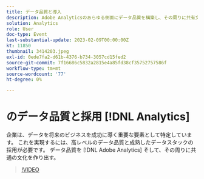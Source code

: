 ```yaml
---
title: データ品質と導入
description: Adobe Analyticsのあらゆる側面にデータ品質を構築し、その周りに共有文化を作り出す方法を学びます。
solution: Analytics
role: User
doc-type: Event
last-substantial-update: 2023-02-09T00:00:00Z
kt: 11850
thumbnail: 3414203.jpeg
exl-id: 0ede7fa2-d61b-4376-b734-3057cd15fed2
source-git-commit: 7f16686c5832a2815e4a85fd38cf35752757586f
workflow-type: tm+mt
source-wordcount: '77'
ht-degree: 0%

---
```


# のデータ品質と採用 [!DNL Analytics]

企業は、データを将来のビジネスを成功に導く重要な要素として特定しています。 これを実現するには、高レベルのデータ品質と成熟したデータスタックの採用が必要です。 データ品質を [!DNL Adobe Analytics] そして、その周りに共通の文化を作り出す。

>[!VIDEO](https://video.tv.adobe.com/v/3414203/?quality=12&learn=on)

